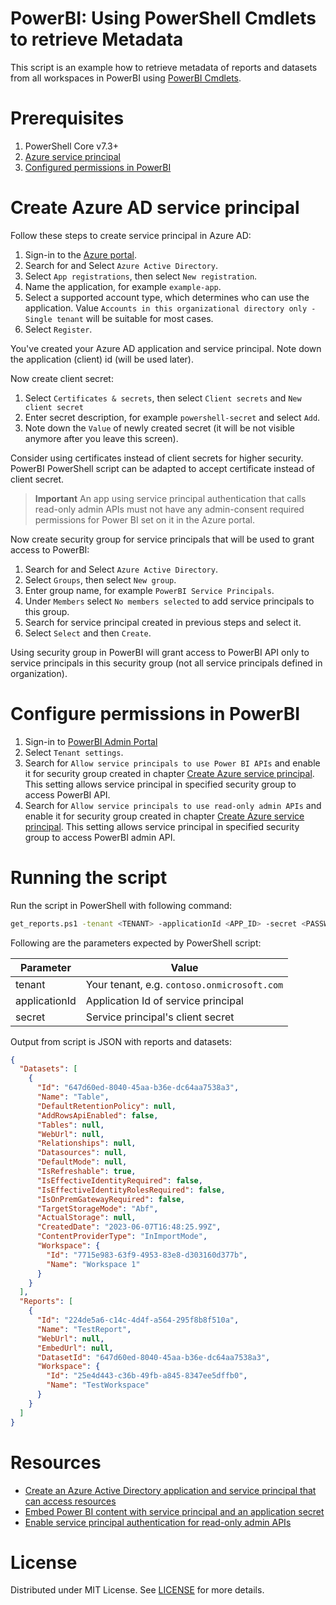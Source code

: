 # PowerBI: Using PowerShell Cmdlets to retrieve Metadata

This script is an example how to retrieve metadata of reports and datasets from all workspaces in PowerBI using [PowerBI Cmdlets](https://learn.microsoft.com/en-us/powershell/power-bi/overview?view=powerbi-ps).

# Prerequisites

1. PowerShell Core v7.3+
2. [Azure service principal](#create-azure-ad-service-principal)
3. [Configured permissions in PowerBI](#configure-permissions-in-powerbi)

# Create Azure AD service principal

Follow these steps to create service principal in Azure AD:

1. Sign-in to the [Azure portal](https://portal.azure.com/).
2. Search for and Select `Azure Active Directory`.
3. Select `App registrations`, then select `New registration`.
4. Name the application, for example `example-app`.
5. Select a supported account type, which determines who can use the application. Value `Accounts in this organizational directory only - Single tenant` will be suitable for most cases.
6. Select `Register`.

You've created your Azure AD application and service principal. Note down the application (client) id (will be used later).

Now create client secret:

1. Select `Certificates & secrets`, then select `Client secrets` and `New client secret`
2. Enter secret description, for example `powershell-secret` and select `Add`.
3. Note down the `Value` of newly created secret (it will be not visible anymore after you leave this screen).

Consider using certificates instead of client secrets for higher security. PowerBI PowerShell script can be adapted to accept certificate instead of client secret.

> **Important**
> An app using service principal authentication that calls read-only admin APIs must not have any admin-consent required permissions for Power BI set on it in the Azure portal.

Now create security group for service principals that will be used to grant access to PowerBI:

1. Search for and Select `Azure Active Directory`.
2. Select `Groups`, then select `New group`.
3. Enter group name, for example `PowerBI Service Principals`.
4. Under `Members` select `No members selected` to add service principals to this group.
5. Search for service principal created in previous steps and select it.
6. Select `Select` and then `Create`.

Using security group in PowerBI will grant access to PowerBI API only to service principals in this security group (not all service principals defined in organization).

# Configure permissions in PowerBI

1. Sign-in to [PowerBI Admin Portal](https://app.powerbi.com/admin-portal/tenantSettings?experience=power-bi)
2. Select `Tenant settings`.
3. Search for `Allow service principals to use Power BI APIs` and enable it for security group created in chapter [Create Azure service principal](#create-azure-ad-service-principal). This setting allows service principal in specified security group to access PowerBI API.
4. Search for `Allow service principals to use read-only admin APIs` and enable it for security group created in chapter [Create Azure service principal](#create-azure-ad-service-principal). This setting allows service principal in specified security group to access PowerBI admin API.

# Running the script

Run the script in PowerShell with following command:

```bash
get_reports.ps1 -tenant <TENANT> -applicationId <APP_ID> -secret <PASSWORD>
```

Following are the parameters expected by PowerShell script:

| Parameter     | Value                                       |
| ------------- | ------------------------------------------- |
| tenant        | Your tenant, e.g. `contoso.onmicrosoft.com` |
| applicationId | Application Id of service principal         |
| secret        | Service principal's client secret                  |

Output from script is JSON with reports and datasets:

```json
{
  "Datasets": [
    {
      "Id": "647d60ed-8040-45aa-b36e-dc64aa7538a3",
      "Name": "Table",
      "DefaultRetentionPolicy": null,
      "AddRowsApiEnabled": false,
      "Tables": null,
      "WebUrl": null,
      "Relationships": null,
      "Datasources": null,
      "DefaultMode": null,
      "IsRefreshable": true,
      "IsEffectiveIdentityRequired": false,
      "IsEffectiveIdentityRolesRequired": false,
      "IsOnPremGatewayRequired": false,
      "TargetStorageMode": "Abf",
      "ActualStorage": null,
      "CreatedDate": "2023-06-07T16:48:25.99Z",
      "ContentProviderType": "InImportMode",
      "Workspace": {
        "Id": "7715e983-63f9-4953-83e8-d303160d377b",
        "Name": "Workspace 1"
      }
    }
  ],
  "Reports": [
    {
      "Id": "224de5a6-c14c-4d4f-a564-295f8b8f510a",
      "Name": "TestReport",
      "WebUrl": null,
      "EmbedUrl": null,
      "DatasetId": "647d60ed-8040-45aa-b36e-dc64aa7538a3",
      "Workspace": {
        "Id": "25e4d443-c36b-49fb-a845-8347ee5dffb0",
        "Name": "TestWorkspace"
      }
    }
  ]
}
```

# Resources

- [Create an Azure Active Directory application and service principal that can access resources](https://learn.microsoft.com/en-us/azure/active-directory/develop/howto-create-service-principal-portal)
- [Embed Power BI content with service principal and an application secret](https://learn.microsoft.com/en-us/power-bi/developer/embedded/embed-service-principal#step-3---enable-the-power-bi-service-admin-settings)
- [Enable service principal authentication for read-only admin APIs](https://learn.microsoft.com/en-us/power-bi/enterprise/read-only-apis-service-principal-authentication)


# License

Distributed under MIT License. See [LICENSE](LICENSE) for more details.
